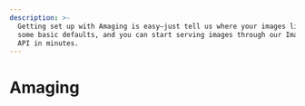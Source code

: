```yaml
---
description: >-
  Getting set up with Amaging is easy—just tell us where your images live, set
  some basic defaults, and you can start serving images through our Image URL
  API in minutes.
---
```


# Amaging

